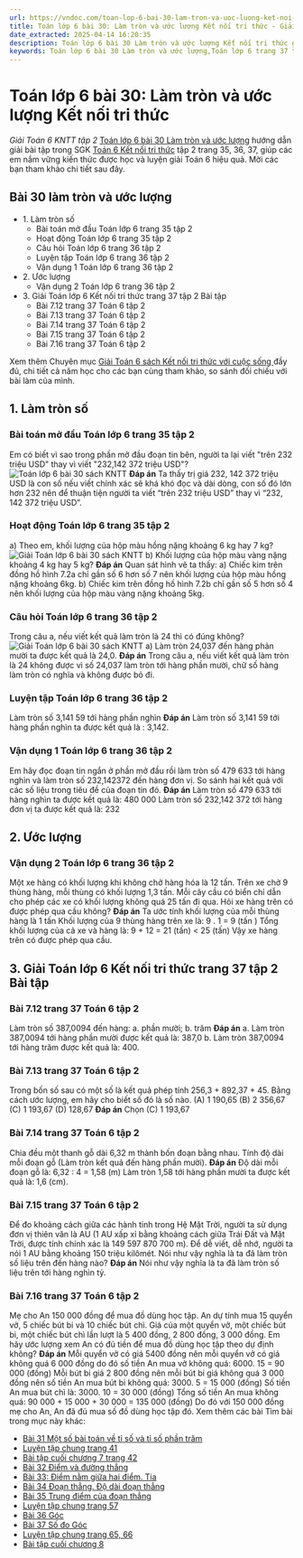 ```yaml
---
url: https://vndoc.com/toan-lop-6-bai-30-lam-tron-va-uoc-luong-ket-noi-tri-thuc-244696
title: Toán lớp 6 bài 30: Làm tròn và ước lượng Kết nối tri thức - Giải Toán 6 KNTT tập 2 - VnDoc.com
date_extracted: 2025-04-14 16:20:35
description: Toán lớp 6 bài 30 Làm tròn và ước lượng Kết nối tri thức gồm lời giải chi tiết cho từng bài tập cho các em học sinh tham khảo luyện Giải Toán 6 Chương 7 sách Kết nối tri thức với cuộc sống tập 2.
keywords: Toán lớp 6 bài 30 Làm tròn và ước lượng,Toán lớp 6 trang 37 tập 2 kết nối tri thức,Giải Toán 6 kết nối tri thức bài 30,toán lớp 6 kết nối tri thức bài 30,toán 6,toán lớp 6,giải toán lớp 6,giải toán 6,toán lớp 6 kết nối tri thức,toán 6 kết nối tri thức,giải toán 6 tập 2 kết nối tri thức,giải toán 6 trang 37 Kết nối tri thức,Toán lớp 6 trang 37 kết nối tri thức,làm tròn và ước lượng,toán lớp 6 bài 30 kết nối tri thức,bài 30 Làm tròn và ước lượng,toán 6 bài 30 làm tròn và ước lượng
---
```


# Toán lớp 6 bài 30: Làm tròn và ước lượng Kết nối tri thức
 _Giải Toán 6 KNTT tập 2_
[Toán lớp 6 bài 30 Làm tròn và ước lượng](<https://vndoc.com/toan-lop-6-bai-30-lam-tron-va-uoc-luong-ket-noi-tri-thuc-244696>) hướng dẫn giải bài tập trong SGK [Toán 6 Kết nối tri thức](<https://vndoc.com/toan-6-ket-noi-tri-thuc>) tập 2 trang 35, 36, 37, giúp các em nắm vững kiến thức được học và luyện giải Toán 6 hiệu quả. Mời các bạn tham khảo chi tiết sau đây.
## **Bài 30 làm tròn và ước lượng**
  * 1\. Làm tròn số 
    * Bài toán mở đầu Toán lớp 6 trang 35 tập 2
    * Hoạt động Toán lớp 6 trang 35 tập 2
    * Câu hỏi Toán lớp 6 trang 36 tập 2
    * Luyện tập Toán lớp 6 trang 36 tập 2
    * Vận dụng 1 Toán lớp 6 trang 36 tập 2
  * 2\. Ước lượng
    * Vận dụng 2 Toán lớp 6 trang 36 tập 2
  * 3\. Giải Toán lớp 6 Kết nối tri thức trang 37 tập 2 Bài tập
    * Bài 7.12 trang 37 Toán 6 tập 2 
    * Bài 7.13 trang 37 Toán 6 tập 2 
    * Bài 7.14 trang 37 Toán 6 tập 2 
    * Bài 7.15 trang 37 Toán 6 tập 2 
    * Bài 7.16 trang 37 Toán 6 tập 2 

Xem thêm
Chuyên mục [Giải Toán 6 sách Kết nối tri thức với cuộc sống ](<https://vndoc.com/mon-toan-lop6>)đầy đủ, chi tiết cả năm học cho các bạn cùng tham khảo, so sánh đối chiếu với bài làm của mình.
## 1\. Làm tròn số
### **Bài toán mở đầu Toán lớp 6 trang 35 tập 2**
Em có biết vì sao trong phần mở đầu đoạn tin bên, người ta lại viết "trên 232 triệu USD" thay vì viết "232,142 372 triệu USD"?
![Toán lớp 6 bài 30 sách KNTT](https://i.vdoc.vn/data/image/2022/02/27/Bai-toan-mo-dau-trang-35-Toan-6-tap-2-SGK-Ket-noi-tri-thuc-voi-cuoc-song.png)
**Đáp án**
Ta thấy trị giá 232, 142 372 triệu USD là con số nếu viết chính xác sẽ khá khó đọc và dài dòng, con số đó lớn hơn 232 nên để thuận tiện người ta viết “trên 232 triệu USD” thay vì “232, 142 372 triệu USD”.
### **Hoạt động Toán lớp 6 trang 35 tập 2**
a\) Theo em, khối lượng của hộp màu hồng nặng khoảng 6 kg hay 7 kg?
![Giải Toán lớp 6 bài 30 sách KNTT](https://i.vdoc.vn/data/image/2022/02/27/Hoat-dong-trang-35-Toan-6-tap-2-SGK-Ket-noi-tri-thuc-voi-cuoc-song.png)
b\) Khối lượng của hộp màu vàng nặng khoảng 4 kg hay 5 kg?
**Đáp án**
Quan sát hình vẽ ta thấy:
a\) Chiếc kim trên đồng hồ hình 7.2a chỉ gần số 6 hơn số 7 nên khối lượng của hộp màu hồng nặng khoảng 6kg.
b\) Chiếc kim trên đồng hồ hình 7.2b chỉ gần số 5 hơn số 4 nên khối lượng của hộp màu vàng nặng khoảng 5kg.
### Câu hỏi Toán lớp 6 trang 36 tập 2
Trong câu a, nếu viết kết quả làm tròn là 24 thì có đúng không?
![Giải Toán lớp 6 bài 30 sách KNTT](https://i.vdoc.vn/data/image/2022/02/27/Cau-hoi-trang-36-Toan-6-tap-2-SGK-Ket-noi-tri-thuc-voi-cuoc-song.png)
a\) Làm tròn 24,037 đến hàng phản mười ta được kết quả là 24,0.
**Đáp án**
Trong câu a, nếu viết kết quả làm tròn là 24 không được vì số 24,037 làm tròn tới hàng phần mười, chữ số hàng làm tròn có nghĩa và không được bỏ đi.
### Luyện tập Toán lớp 6 trang 36 tập 2
Làm tròn số 3,141 59 tới hàng phần nghìn
**Đáp án**
Làm tròn số 3,141 59 tới hàng phần nghìn ta được kết quả là : 3,142.
### Vận dụng 1 Toán lớp 6 trang 36 tập 2
Em hãy đọc đoạn tin ngắn ở phần mở đầu rồi làm tròn số 479 633 tới hàng nghìn và làm tròn số 232,142372 đến hàng đơn vị. So sánh hai kết quả với các số liệu trong tiêu đề của đoạn tin đó.
**Đáp án**
Làm tròn số 479 633 tới hàng nghìn ta được kết quả là: 480 000
Làm tròn số 232,142 372 tới hàng đơn vị ta được kết quả là: 232
## 2\. Ước lượng
### Vận dụng 2 Toán lớp 6 trang 36 tập 2
Một xe hàng có khối lượng khi không chở hàng hóa là 12 tấn. Trên xe chở 9 thùng hàng, mỗi thùng có khối lượng 1,3 tấn. Mỗi cây cầu có biển chỉ dẫn cho phép các xe có khối lượng không quá 25 tấn đi qua. Hỏi xe hàng trên có được phép qua cầu không?
**Đáp án**
Ta ước tính khối lượng của mỗi thùng hàng là 1 tấn
Khối lượng của 9 thùng hàng trên xe là: 9 . 1 = 9 \(tấn \)
Tổng khối lượng của cả xe và hàng là: 9 + 12 = 21 \(tấn\) < 25 \(tấn\)
Vậy xe hàng trên có được phép qua cầu.
## 3\. Giải Toán lớp 6 Kết nối tri thức trang 37 tập 2 Bài tập
### Bài 7.12 trang 37 Toán 6 tập 2
Làm tròn số 387,0094 đến hàng:
a. phần mười;
b. trăm
**Đáp án**
a. Làm tròn 387,0094 tới hàng phần mười được kết quả là: 387,0
b. Làm tròn 387,0094 tới hàng trăm được kết quả là: 400.
### Bài 7.13 trang 37 Toán 6 tập 2
Trong bốn số sau có một số là kết quả phép tính 256,3 + 892,37 + 45. Bằng cách ước lượng, em hãy cho biết số đó là số nào.
\(A\) 1 190,65
\(B\) 2 356,67
\(C\) 1 193,67
\(D\) 128,67
**Đáp án**
Chọn \(C\) 1 193,67
### Bài 7.14 trang 37 Toán 6 tập 2
Chia đều một thanh gỗ dài 6,32 m thành bốn đoạn bằng nhau. Tính độ dài mỗi đoạn gỗ \(Làm tròn kết quả đến hàng phần mười\).
**Đáp án**
Độ dài mỗi đoạn gỗ là: 6,32 : 4 = 1,58 \(m\)
Làm tròn 1,58 tới hàng phần mười ta được kết quả là: 1,6 \(cm\).
### Bài 7.15 trang 37 Toán 6 tập 2
Để đo khoảng cách giữa các hành tinh trong Hệ Mặt Trời, người ta sử dụng đơn vị thiên văn là AU \(1 AU xấp xỉ bằng khoảng cách giữa Trái Đất và Mặt Trời, được tính chính xác là 149 597 870 700 m\). Để dễ viết, dễ nhớ, người ta nói 1 AU bằng khoảng 150 triệu kilômét. Nói như vậy nghĩa là ta đã làm tròn số liệu trên đến hàng nào?
**Đáp án**
Nói như vậy nghĩa là ta đã làm tròn số liệu trên tới hàng nghìn tỷ.
### Bài 7.16 trang 37 Toán 6 tập 2
Mẹ cho An 150 000 đồng để mua đồ dùng học tập. An dự tính mua 15 quyển vở, 5 chiếc bút bi và 10 chiếc bút chì. Giá của một quyển vở, một chiếc bút bi, một chiếc bút chì lần lượt là 5 400 đồng, 2 800 đồng, 3 000 đồng. Em hãy ước lượng xem An có đủ tiền để mua đồ dùng học tập theo dự định không?
**Đáp án**
Mỗi quyển vở có giá 5400 đồng nên mỗi quyển vở có giá không quá 6 000 đồng do đó số tiền An mua vở không quá:
6000\. 15 = 90 000 \(đồng\)
Mỗi bút bi giá 2 800 đồng nên mỗi bút bi giá không quá 3 000 đồng nên số tiền An mua bút bi không quá:
3000\. 5 = 15 000 \(đồng\)
Số tiền An mua bút chì là:
3000\. 10 = 30 000 \(đồng\)
Tổng số tiền An mua không quá:
90 000 + 15 000 + 30 000 = 135 000 \(đồng\)
Do đó với 150 000 đồng mẹ cho An, An đã đủ mua số đồ dùng học tập đó.
Xem thêm các bài Tìm bài trong mục này khác:
  * [Bài 31 Một số bài toán về tỉ số và tỉ số phần trăm ](</toan-lop-6-bai-31-mot-so-bai-toan-ve-ti-so-va-ti-so-phan-tram-244702>)
  * [Luyện tập chung trang 41 ](</toan-lop-6-luyen-tap-chung-trang-41-ket-noi-tri-thuc-244705>)
  * [Bài tập cuối chương 7 trang 42 ](</toan-lop-6-bai-tap-cuoi-chuong-7-trang-42-ket-noi-tri-thuc-244707>)
  * [Bài 32 Điểm và đường thẳng](</toan-lop-6-bai-32-diem-va-duong-thang-248442>)
  * [Bài 33: Điểm nằm giữa hai điểm. Tia](</toan-lop-6-bai-33-diem-nam-giua-hai-diem-tia-248444>)
  * [Bài 34 Đoạn thẳng. Độ dài đoạn thẳng](</toan-lop-6-bai-34-doan-thang-do-dai-doan-thang-248877>)
  * [Bài 35 Trung điểm của đoạn thẳng](</toan-lop-6-bai-35-trung-diem-cua-doan-thang-248882>)
  * [Luyện tập chung trang 57](</toan-lop-6-luyen-tap-chung-trang-57-ket-noi-tri-thuc-248887>)
  * [Bài 36 Góc ](</toan-lop-6-bai-36-goc-256302>)
  * [ Bài 37 Số đo Góc ](</toan-lop-6-bai-37-so-do-goc-256305>)
  * [Luyện tập chung trang 65, 66 ](</toan-lop-6-luyen-tap-chung-trang-65-ket-noi-tri-thuc-256317>)
  * [Bài tập cuối chương 8 ](</toan-lop-6-trang-67-bai-tap-cuoi-chuong-8-256320>)

